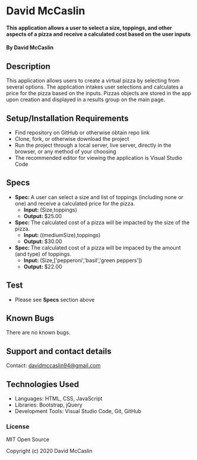 # David McCaslin

#### This application allows a user to select a size, toppings, and other aspects of a pizza and receive a calculated cost based on the user inputs

#### By David McCaslin

## Description

This application allows users to create a virtual pizza by selecting from several options. The application intakes user selections and calculates a price for the pizza based on the inputs. Pizzas objects are stored in the app upon creation and displayed in a results group on the main page.


## Setup/Installation Requirements

* Find repository on GitHub or otherwise obtain repo link
* Clone, fork, or otherwise download the project
* Run the project through a local server, live server, directly in the browser, or any method of your choosing
* The recommended editor for viewing the application is Visual Studio Code

## Specs

* <strong>Spec: </strong>A user can select a size and list of toppings (including none or one) and receive a calculated price for the pizza.
    * <strong>Input: </strong>  (Size,toppings)
    * <strong>Output: </strong> $25.00
* <strong>Spec: </strong>The calculated cost of a pizza will be impacted by the size of the pizza.
    * <strong>Input: </strong>  ((mediumSize),toppings)
    * <strong>Output: </strong> $30.00
* <strong>Spec: </strong>The calculated cost of a pizza will be impaced by the amount (and type) of toppings.
    * <strong>Input: </strong>  (Size,['pepperoni','basil','green peppers'])
    * <strong>Output: </strong> $22.00

## Test

* Please see <strong>Specs</strong> section above

## Known Bugs

There are no known bugs.

## Support and contact details

Contact: davidmccaslin94@gmail.com

## Technologies Used

* Languages: HTML, CSS, JavaScript
* Libraries: Bootstrap, jQuery
* Development Tools: Visual Studio Code, Git, GitHub

### License

MIT Open Source

Copyright (c) 2020 David McCaslin